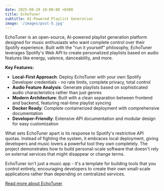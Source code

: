 ```yaml
---
date: 2025-09-29 10:00:00 +0300
title: EchoTuner
subtitle: AI-Powered Playlist Generation
image: '/images/post-5.jpg'
---
```


EchoTuner is an open-source, AI-powered playlist generation platform designed for music enthusiasts who want complete control over their Spotify experience. Built with the "run it yourself" philosophy, EchoTuner leverages Spotify's Web API to create personalized playlists based on audio features like energy, valence, danceability, and more.

**Key Features:**
- **Local-First Approach**: Deploy EchoTuner with your own Spotify Developer credentials - no rate limits, complete privacy, total control
- **Audio Feature Analysis**: Generate playlists based on sophisticated audio characteristics rather than just genres
- **Modern Architecture**: Built with a clean separation between frontend and backend, featuring real-time playlist syncing
- **Docker Ready**: Complete containerized deployment with comprehensive documentation
- **Developer-Friendly**: Extensive API documentation and modular design for easy customization

What sets EchoTuner apart is its response to Spotify's restrictive API quotas. Instead of fighting the system, it embraces local deployment, giving developers and music lovers a powerful tool they own completely. The project demonstrates how to build personal-scale software that doesn't rely on external services that might disappear or change terms.

EchoTuner isn't just a music app - it's a template for building tools that you control entirely, encouraging developers to create their own small-scale applications rather than depending on centralized services.

[Read more about EchoTuner](/blog/echotuner)
